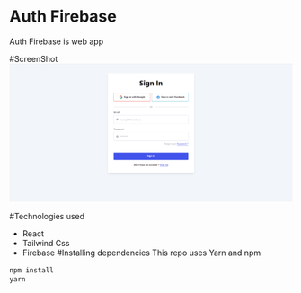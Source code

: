 # Auth Firebase
Auth Firebase is web app 

#ScreenShot
![signin](/ScreenShot/auth/signin.png)

#Technologies used

* React 
* Tailwind Css
* Firebase
#Installing dependencies
This repo uses Yarn and npm 
```
npm install 
yarn 

```
